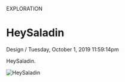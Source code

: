 <p class="type">EXPLORATION</p>

# HeySaladin

<p class="meta">Design  /  Tuesday, October 1, 2019 11:59:14pm</p>

HeySaladin.

![HeySaladin](https://farooq-agent.web.app/assets/images/works/large/heysaladin.jpg)
